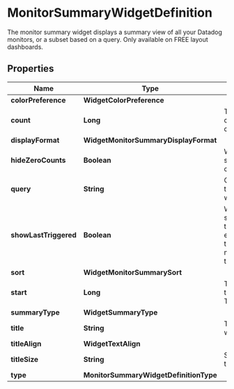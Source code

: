 

# MonitorSummaryWidgetDefinition

The monitor summary widget displays a summary view of all your Datadog monitors, or a subset based on a query. Only available on FREE layout dashboards.
## Properties

Name | Type | Description | Notes
------------ | ------------- | ------------- | -------------
**colorPreference** | **WidgetColorPreference** |  |  [optional]
**count** | **Long** | The number of monitors to display. |  [optional]
**displayFormat** | **WidgetMonitorSummaryDisplayFormat** |  |  [optional]
**hideZeroCounts** | **Boolean** | Whether to show counts of 0 or not. |  [optional]
**query** | **String** | Query to filter the monitors with. | 
**showLastTriggered** | **Boolean** | Whether to show the time that has elapsed since the monitor/group triggered. |  [optional]
**sort** | **WidgetMonitorSummarySort** |  |  [optional]
**start** | **Long** | The start of the list. Typically 0. |  [optional]
**summaryType** | **WidgetSummaryType** |  |  [optional]
**title** | **String** | Title of the widget. |  [optional]
**titleAlign** | **WidgetTextAlign** |  |  [optional]
**titleSize** | **String** | Size of the title. |  [optional]
**type** | **MonitorSummaryWidgetDefinitionType** |  | 



